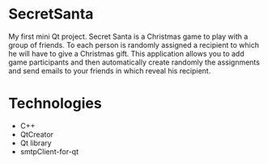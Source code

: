 # SecretSanta
My first mini Qt project. Secret Santa is a Christmas game to play with a group of friends. To each person is randomly assigned a recipient to which he will have to give a Christmas gift. This application allows you to add game participants and then automatically create randomly the assignments and send emails to your friends in which reveal his recipient. 

# Technologies
- C++
- QtCreator
- Qt library
- smtpClient-for-qt
